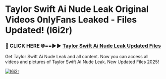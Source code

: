 # Taylor Swift Ai Nude Leak Original Videos 0nlyFans Leaked - Files Updated! (l6i2r)

<h3>🔴 CLICK HERE 🌐==►► <a href="https://tinyurl.com/5h6xmrr3" rel="nofollow">Taylor Swift Ai Nude Leak Updated Files</a></h3>

Get Taylor Swift Ai Nude Leak and all content. Now you can access all videos and pictures of Taylor Swift Ai Nude Leak. New Updated Files 2025!

[![l6i2r](https://i.imgur.com/KVD873Z.gif)](https://tinyurl.com/5h6xmrr3)
